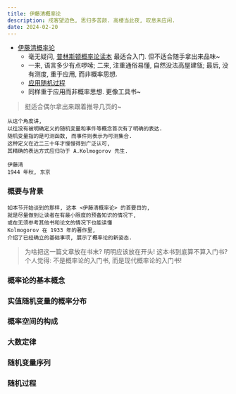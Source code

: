 ```yaml
---
title: 伊藤清概率论
description: 戍客望边色, 思归多苦颜. 高楼当此夜, 叹息未应闲.
date: 2024-02-20
---
```


- [伊藤清概率论](https://book.douban.com/subject/35349476/)
  - 毫无疑问,
    [普林斯顿概率论读本](https://book.douban.com/subject/35193606/)
    最适合入门. 但不适合随手拿出来品味~
  - 一来, 语言多少有点啰嗦;
    二来, 注重通俗易懂, 自然没法高屋建瓴;
    最后, 没有测度, 重于应用, 而非概率思想.
  - [应用随机过程](https://book.douban.com/subject/26761202/)
  - 同样重于应用而非概率思想. 更像工具书~

> 挺适合偶尔拿出来跟着推导几页的~

```
从这个角度讲,
以往没有被明确定义的随机变量和事件等概念首次有了明确的表达.
随机变量指的是可测函数, 而事件则表示为可测集合.
这种定义在近二三十年才慢慢得到广泛认可,
其精确的表达方式应归功于 A.Kolmogorov 先生.

伊藤清
1944 年秋, 东京
```

### 概要与背景

```
如本节开始谈到的那样, 这本 <伊藤清概率论> 的首要目的,
就是尽量做到让读者在有最小限度的预备知识的情况下,
或在无须参考其他书和论文的情况下也能读懂
Kolmogorov 在 1933 年的著作里,
介绍了已经确立的基础事项, 展示了概率论的新姿态.
```

> 为啥把这一篇文章放在书末? 明明应该放在开头!
  这本书到底算不算入门书? 个人觉得:
  不是概率论的入门书, 而是现代概率论的入门书!

### 概率论的基本概念

### 实值随机变量的概率分布

### 概率空间的构成

### 大数定律

### 随机变量序列

### 随机过程

